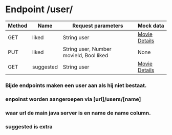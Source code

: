 # **Endpoint /user/**


| Method | Name | Request parameters | Mock data |
|-|-|-|-|
| GET  | liked | String user | [Movie Details](./liked.json)
| PUT  | liked | String user, Number movieId, Bool liked | None
| GET  | suggested | String user | [Movie Details](/.liked.json)

### Bijde endpoints maken een user aan als hij niet bestaat.
### enpoinst worden aangeroepen via [url]/users/[name]
### waar url de main java server is en name de name column.
### suggested is extra

